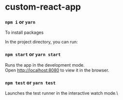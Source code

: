 # custom-react-app


### `npm i` or `yarn`

To install packages

In the project directory, you can run:

### `npm start` or `yarn start`

Runs the app in the development mode.\
Open [http://localhost:8080](http://localhost:8080) to view it in the browser.


### `npm test` or `yarn test`

Launches the test runner in the interactive watch mode.\
